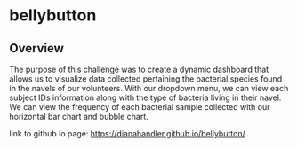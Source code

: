 # bellybutton
## Overview
The purpose of this challenge was to create a dynamic dashboard that allows us to visualize data collected pertaining the bacterial species found in the navels of our volunteers. With our dropdown menu, we can view each subject IDs information along with the type of bacteria living in their navel. We can view the frequency of each bacterial sample collected with our horizontal bar chart and bubble chart. 


link to github io page: https://dianahandler.github.io/bellybutton/

